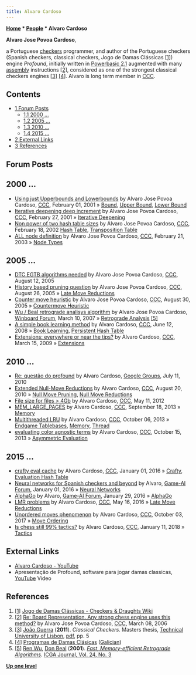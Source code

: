 ```yaml
---
title: Alvaro Cardoso
---
```

**[Home](Home "Home") * [People](People "People") * Alvaro Cardoso**

**Alvaro Jose Povoa Cardoso**,

a Portuguese [checkers](Checkers "Checkers") programmer, and author of the Portuguese checkers (Spanish checkers, classical checkers, Jogo de Damas Clássicas
<a id="cite-note-1" href="#cite-ref-1">[1]</a>) engine *Profound*, initially written in [Powerbasic 2.1](Basic "Basic") augmented with many [assembly](Assembly "Assembly") instructions <a id="cite-note-2" href="#cite-ref-2">[2]</a>, considered as one of the strongest classical checkers engines <a id="cite-note-3" href="#cite-ref-3">[3]</a> <a id="cite-note-4" href="#cite-ref-4">[4]</a>. Alvaro is long term member in [CCC](CCC "CCC").

## Contents

- [1 Forum Posts](#forum-posts)
  - [1.1 2000 ...](#2000-...)
  - [1.2 2005 ...](#2005-...)
  - [1.3 2010 ...](#2010-...)
  - [1.4 2015 ...](#2015-...)
- [2 External Links](#external-links)
- [3 References](#references)

## Forum Posts

## 2000 ...

- [Using just Upperbounds and Lowerbounds](https://www.stmintz.com/ccc/index.php?id=152959) by Alvaro Jose Povoa Cardoso, [CCC](CCC "CCC"), February 01, 2001 » [Bound](Bound "Bound"), [Upper Bound](Upper_Bound "Upper Bound"), [Lower Bound](Lower_Bound "Lower Bound")
- [Iterative deepening deep increment](https://www.stmintz.com/ccc/index.php?id=156310) by Alvaro Jose Povoa Cardoso, [CCC](CCC "CCC"), February 27, 2001 » [Iterative Deepening](Iterative_Deepening "Iterative Deepening")
- [Non power of two hash table sizes](https://www.stmintz.com/ccc/index.php?id=214125) by Alvaro Jose Povoa Cardoso, [CCC](CCC "CCC"), February 18, 2002 [Hash Table](Hash_Table "Hash Table"), [Transposition Table](Transposition_Table "Transposition Table")
- [ALL node definition](https://www.stmintz.com/ccc/index.php?id=285939) by Alvaro Jose Povoa Cardoso, [CCC](CCC "CCC"), February 21, 2003 » [Node Types](Node_Types "Node Types")

## 2005 ...

- [DTC EGTB algorithms needed](https://www.stmintz.com/ccc/index.php?id=441449) by Alvaro Jose Povoa Cardoso, [CCC](CCC "CCC"), August 12, 2005
- [History based pruning question](https://www.stmintz.com/ccc/index.php?id=445457) by Alvaro Jose Povoa Cardoso, [CCC](CCC "CCC"), August 26, 2005 » [Late Move Reductions](Late_Move_Reductions "Late Move Reductions")
- [Counter move heuristic](https://www.stmintz.com/ccc/index.php?id=446349) by Alvaro Jose Povoa Cardoso, [CCC](CCC "CCC"), August 30, 2005 » [Countermove Heuristic](Countermove_Heuristic "Countermove Heuristic")
- [Wu / Beal retrograde analisys algorithm](http://www.open-aurec.com/wbforum/viewtopic.php?f=4&t=6302&p=29956) by Alvaro Jose Povoa Cardoso, [Winboard Forum](Computer_Chess_Forums "Computer Chess Forums"), March 10, 2007 » [Retrograde Analysis](Retrograde_Analysis "Retrograde Analysis") <a id="cite-note-5" href="#cite-ref-5">[5]</a>
- [A simple book learning method](http://www.talkchess.com/forum/viewtopic.php?t=21754) by Alvaro Cardoso, [CCC](CCC "CCC"), June 12, 2008 » [Book Learning](Book_Learning "Book Learning"), [Persistent Hash Table](Persistent_Hash_Table "Persistent Hash Table")
- [Extensions: everywhere or near the tips?](http://www.talkchess.com/forum/viewtopic.php?t=27017) by Alvaro Cardoso, [CCC](CCC "CCC"), March 15, 2009 » [Extensions](Extensions "Extensions")

## 2010 ...

- [Re: questão do profound](https://groups.google.com/d/msg/deep-profound/1orssru9D30/WPKRPC2r_-oJ) by Alvaro Cardoso, [Google Groups](https://en.wikipedia.org/wiki/Google_Groups), July 11, 2010
- [Extended Null-Move Reductions](http://www.talkchess.com/forum/viewtopic.php?p=367283) by Alvaro Cardoso, [CCC](CCC "CCC"), August 20, 2010 » [Null Move Pruning](Null_Move_Pruning "Null Move Pruning"), [Null Move Reductions](Null_Move_Reductions "Null Move Reductions")
- [File size for files > 4Gb](http://www.talkchess.com/forum/viewtopic.php?t=43658) by Alvaro Cardoso, [CCC](CCC "CCC"), May 11, 2012
- [MEM_LARGE_PAGES](http://www.talkchess.com/forum/viewtopic.php?t=49388) by Alvaro Cardoso, [CCC](CCC "CCC"), September 18, 2013 » [Memory](Memory "Memory")
- [Multithreaded LRU](http://www.talkchess.com/forum/viewtopic.php?t=49592) by Alvaro Cardoso, [CCC](CCC "CCC"), October 06, 2013 » [Endgame Tablebases](Endgame_Tablebases "Endgame Tablebases"), [Memory](Memory "Memory"), [Thread](Thread "Thread")
- [evaluating color agnostic terms](http://www.talkchess.com/forum/viewtopic.php?t=49719) by Alvaro Cardoso, [CCC](CCC "CCC"), October 15, 2013 » [Asymmetric Evaluation](Asymmetric_Evaluation "Asymmetric Evaluation")

## 2015 ...

- [crafty eval cache](http://www.talkchess.com/forum/viewtopic.php?t=58758) by Alvaro Cardoso, [CCC](CCC "CCC"), January 01, 2016 » [Crafty](Crafty "Crafty"), [Evaluation Hash Table](Evaluation_Hash_Table "Evaluation Hash Table")
- [Neural networks for Spanish checkers and beyond](https://www.game-ai-forum.org/viewtopic.php?f=2&t=75) by Alvaro, [Game-AI Forum](Computer_Chess_Forums "Computer Chess Forums"), January 01, 2016 » [Neural Networks](Neural_Networks "Neural Networks")
- [AlphaGo](https://www.game-ai-forum.org/viewtopic.php?f=2&t=87) by Alvaro, [Game-AI Forum](Computer_Chess_Forums "Computer Chess Forums"), January 29, 2016 » [AlphaGo](index.php?title=AlphaGo&action=edit&redlink=1 "AlphaGo (page does not exist)")
- [LMR problems](http://www.talkchess.com/forum/viewtopic.php?t=60194) by Alvaro Cardoso, [CCC](CCC "CCC"), May 16, 2016 » [Late Move Reductions](Late_Move_Reductions "Late Move Reductions")
- [Unordered moves phenomenon](http://www.talkchess.com/forum/viewtopic.php?t=65365) by Alvaro Cardoso, [CCC](CCC "CCC"), October 03, 2017 » [Move Ordering](Move_Ordering "Move Ordering")
- [Is chess still 99% tactics?](http://www.talkchess.com/forum/viewtopic.php?t=66302) by Alvaro Cardoso, [CCC](CCC "CCC"), January 11, 2018 » [Tactics](Tactics "Tactics")

## External Links

- [Alvaro Cardoso - YouTube](https://www.youtube.com/user/ajpc66)
- Apresentação de Profound, software para jogar damas classicas, [YouTube](https://en.wikipedia.org/wiki/YouTube) Video

## References

1. <a id="cite-ref-1" href="#cite-note-1">[1]</a> [Jogo de Damas Clássicas - Checkers & Draughts Wiki](https://checkers.fandom.com/wiki/Jogo_de_Damas_Cl%C3%A1ssicas)
1. <a id="cite-ref-2" href="#cite-note-2">[2]</a> [Re: Board Representation. Any strong chess engine uses this method?](https://www.stmintz.com/ccc/index.php?id=492099) by Alvaro Jose Povoa Cardoso, [CCC](CCC "CCC"), March 08, 2006
1. <a id="cite-ref-3" href="#cite-note-3">[3]</a> [João Guerra](index.php?title=Jo%C3%A3o_Guerra&action=edit&redlink=1 "João Guerra (page does not exist)") (**2011**). *Classical Checkers*. Masters thesis, [Technical University of Lisbon](https://en.wikipedia.org/wiki/Technical_University_of_Lisbon), [pdf](https://dspace.ist.utl.pt/bitstream/2295/1051359/1/dissertacao.pdf), pp. 5
1. <a id="cite-ref-4" href="#cite-note-4">[4]</a> [Programas de Damas Clásicas](http://damasclasicas.blogspot.com/) ([Galician](https://en.wikipedia.org/wiki/Galician_language))
1. <a id="cite-ref-5" href="#cite-note-5">[5]</a> [Ren Wu](Ren_Wu "Ren Wu"), [Don Beal](Don_Beal "Don Beal") (**2001**). *[Fast, Memory-efficient Retrograde Algorithms](http://ilk.uvt.nl/icga/journal/contents/content24-3.htm#FAST)*. [ICGA Journal, Vol. 24, No. 3](ICGA_Journal#24_3 "ICGA Journal")

**[Up one level](People "People")**

